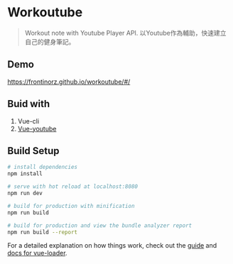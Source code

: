 # Workoutube

> Workout note with Youtube Player API.
> 以Youtube作為輔助，快速建立自己的健身筆記。

## Demo
  
  https://frontinorz.github.io/workoutube/#/

## Buid with

1. Vue-cli
2. [Vue-youtube](https://github.com/anteriovieira/vue-youtube)

## Build Setup

``` bash
# install dependencies
npm install

# serve with hot reload at localhost:8080
npm run dev

# build for production with minification
npm run build

# build for production and view the bundle analyzer report
npm run build --report
```

For a detailed explanation on how things work, check out the [guide](http://vuejs-templates.github.io/webpack/) and [docs for vue-loader](http://vuejs.github.io/vue-loader).

